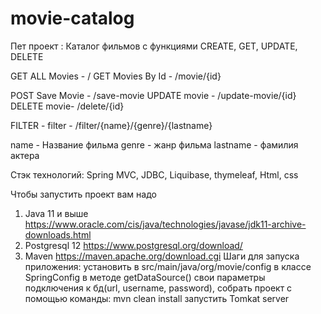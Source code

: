 # movie-catalog


Пет проект : Каталог фильмов с функциями CREATE, GET, UPDATE, DELETE 


GET ALL Movies - / 
GET Movies By Id - /movie/{id}

POST Save Movie - /save-movie
UPDATE movie - /update-movie/{id}
DELETE movie- /delete/{id}

FILTER - filter - /filter/{name}/{genre}/{lastname}

name - Название фильма
genre - жанр фильма
lastname - фамилия актера


Стэк технологий: Spring MVC, JDBC, Liquibase, thymeleaf, Html, css


Чтобы запустить проект вам надо 

1. Java 11 и выше https://www.oracle.com/cis/java/technologies/javase/jdk11-archive-downloads.html
2. Postgresql 12 https://www.postgresql.org/download/
3. Maven https://maven.apache.org/download.cgi 
Шаги для запуска приложения:
установить в src/main/java/org/movie/config в классе SpringConfig в методе getDataSource() свои параметры подключения к бд(url, username, password),
собрать проект с помощью команды: mvn clean install
запустить Tomkat server
